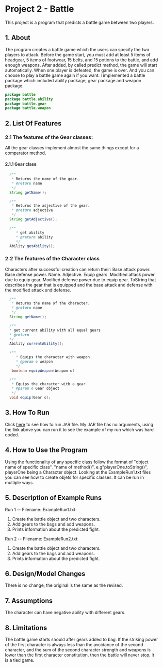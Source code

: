 # Project 2 - Battle
 
This project is a program that predicts a battle game between two players.

## 1. About

The program creates a battle game which the users can specify the two players to attack.
Before the game start, you must add at least 5 items of headgear, 5 items of footwear, 15 belts, and 15 potions
to the battle, and add enough weapons.  After added, by called predict method, the game will start automatically.
When one player is defeated, the game is over. And you can choose to play a battle game again if you want.
I implemented a battle package which included ability package, gear package and weapon package.

```java
package battle
package battle.ability
package battle.gear
package battle.weapon
```

## 2. List Of Features

### 2.1 The features of the Gear classes:
All the gear classes implement almost the same things except for a comparator method.

#### 2.1.1 Gear class
```java
  /**
   * Returns the name of the gear.
   * @return name
   */
  String getName();

  /**
   * Returns the adjective of the gear.
   * @return adjective
   */
  String getAdjective();

  /**
     * get ability
     * @return ability
     */
  Ability getAbility();
```

### 2.2 The features of the Character class
Characters after successful creation can return their:
Base attack power.
Base defense power.
Name.
Adjective.
Equip gears.
Modified attack power due to equip gear.
Modified defense power due to equip gear.
ToString that describes the gear that is equipped and the base attack and defense with the modified attack and defense.

```java
  /**
   * Returns the name of the character.
   * @return name
   */
  String getName();

  /**
  * get current ability with all equal gears
  * @return
  */
  Ability currentAbility();

  /**
     * Equips the character with weapon
     * @param o weapon
     */
   boolean equipWeapon(Weapon o)

  /**
   * Equips the character with a gear.
   * @param o Gear object
   */
  void equip(Gear o); 
```

## 3. How To Run
Click [here](https://www.jetbrains.com/help/idea/compiling-applications.html) to see how to run JAR file.
My JAR file has no arguments, using the link above you can run it to see the example of my run which was hard coded.

## 4. How to Use the Program
Using the functionality of any specific class follow the format of "object name of specific class", "name of method()", e.g"playerOne.toString()", playerOne being a Character object.
Looking at the ExampleRun1.txt files you can see how to create objets for specific classes. It can be run in multiple ways.

## 5. Description of Example Runs
Run 1 -- Filename: ExampleRun1.txt:
1. Create the battle object and two characters.
2. Add gears to the bags and add weapons.
3. Prints information about the predicted fight.

Run 2 -- Filename: ExampleRun2.txt:
1. Create the battle object and two characters.
2. Add gears to the bags and add weapons.
3. Prints information about the predicted fight.

## 6. Design/Model Changes
There is no change, the original is the same as the revised.

## 7. Assumptions
The character can have negative ability with different gears.

## 8. Limitations
The battle game starts should after gears added to bag.
If the striking power of the first character is always less than the avoidance of the second character, and the sum of the second character strength and weapons is lower than the first character constitution, then the battle will never stop. It is a tied game.